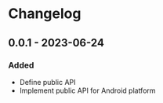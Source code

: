 # Changelog

## 0.0.1 - 2023-06-24

### Added

- Define public API
- Implement public API for Android platform
